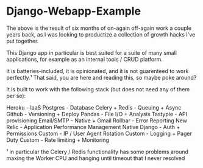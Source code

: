 # Django-Webapp-Example

The above is the result of six months of on-again off-again work a couple years back, as I was looking to productize a collection of growth hacks I've put together.

This Django app in particular is best suited for a suite of many small applications, for example as an internal tools / CRUD platform.

It is batteries-included, it is opinionated, and it is not guarenteed to work perfectly.¹ That said, you are here and reading this, so maybe poke around?

It is built to work with the following stack (but does not need any of them per se):

Heroku - IaaS
Postgres - Database
Celery + Redis - Queuing + Async
Github - Versioning + Deploy
Pandas - File I/O + Analysis
Tastypie - API provisioning
Email/SMTP - Native + Gmail
Rollbar - Error Reporting
New Relic - Application Performance Management
Native Django - Auth + Permissions
Custom - IP / User Agent Rotation
Custom - Logging + Pager Duty
Custom  - Rate limiting + Monitoring


¹ in particular the Celery / Redis functionality has some problems around maxing the Worker CPU and hanging until timeout that I never resolved
